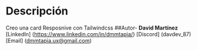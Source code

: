 # Descripción
Creo una card Resposnive con Tailwindcss
##Autor-
**David Martínez**
[LinkedIn] (https://www.linkedin.com/in/dmmtapia/)
[Discord] (davdev_87)
[Email] (dmmtapia.ux@gmail.com)

